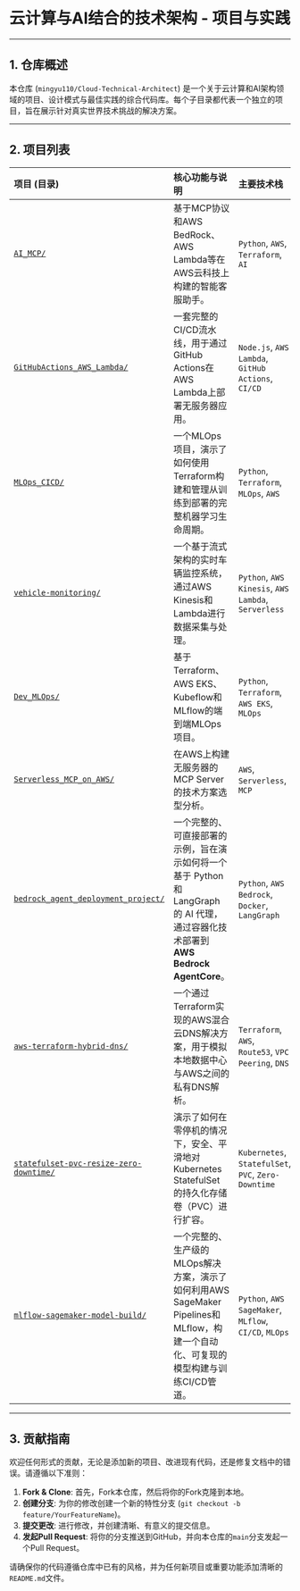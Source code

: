 # 云计算与AI结合的技术架构 - 项目与实践

---

## 1. 仓库概述

本仓库 (`mingyu110/Cloud-Technical-Architect`) 是一个关于云计算和AI架构领域的项目、设计模式与最佳实践的综合代码库。每个子目录都代表一个独立的项目，旨在展示针对真实世界技术挑战的解决方案。

---

## 2. 项目列表

| 项目 (目录) | 核心功能与说明 | 主要技术栈 |
| :--- | :--- | :--- |
| [`AI_MCP/`](./AI_MCP/) | 基于MCP协议和AWS BedRock、AWS Lambda等在AWS云科技上构建的智能客服助手。 | `Python`, `AWS`, `Terraform`, `AI` |
| [`GitHubActions_AWS_Lambda/`](./GitHubActions_AWS_Lambda/) | 一套完整的CI/CD流水线，用于通过GitHub Actions在AWS Lambda上部署无服务器应用。 | `Node.js`, `AWS Lambda`, `GitHub Actions`, `CI/CD` |
| [`MLOps_CICD/`](./MLOps_CICD/) | 一个MLOps项目，演示了如何使用Terraform构建和管理从训练到部署的完整机器学习生命周期。 | `Python`, `Terraform`, `MLOps`, `AWS` |
| [`vehicle-monitoring/`](./vehicle-monitoring/) | 一个基于流式架构的实时车辆监控系统，通过AWS Kinesis和Lambda进行数据采集与处理。 | `Python`, `AWS Kinesis`, `AWS Lambda`, `Serverless` |
| [`Dev_MLOps/`](./Dev_MLOps/) | 基于Terraform、AWS EKS、Kubeflow和MLflow的端到端MLOps项目。 | `Python`, `Terraform`, `AWS EKS`, `MLOps` |
| [`Serverless_MCP_on_AWS/`](./Serverless_MCP_on_AWS_技术文档.md) | 在AWS上构建无服务器的MCP Server的技术方案选型分析。 | `AWS`, `Serverless`, `MCP` |
| [`bedrock_agent_deployment_project/`](./bedrock_agent_deployment_project/) | 一个完整的、可直接部署的示例，旨在演示如何将一个基于 Python 和 LangGraph 的 AI 代理，通过容器化技术部署到 **AWS Bedrock AgentCore**。 | `Python`, `AWS Bedrock`, `Docker`, `LangGraph` |
| [`aws-terraform-hybrid-dns/`](./aws-terraform-hybrid-dns/) | 一个通过Terraform实现的AWS混合云DNS解决方案，用于模拟本地数据中心与AWS之间的私有DNS解析。 | `Terraform`, `AWS`, `Route53`, `VPC Peering`, `DNS` |
| [`statefulset-pvc-resize-zero-downtime/`](./statefulset-pvc-resize-zero-downtime/) | 演示了如何在零停机的情况下，安全、平滑地对 Kubernetes StatefulSet 的持久化存储卷（PVC）进行扩容。 | `Kubernetes`, `StatefulSet`, `PVC`, `Zero-Downtime` |
| [`mlflow-sagemaker-model-build/`](./mlflow-sagemaker-model-build/) | 一个完整的、生产级的MLOps解决方案，演示了如何利用AWS SageMaker Pipelines和MLflow，构建一个自动化、可复现的模型构建与训练CI/CD管道。 | `Python`, `AWS SageMaker`, `MLflow`, `CI/CD`, `MLOps` |

---

## 3. 贡献指南

欢迎任何形式的贡献，无论是添加新的项目、改进现有代码，还是修复文档中的错误。请遵循以下准则：

1.  **Fork & Clone**: 首先，Fork本仓库，然后将你的Fork克隆到本地。
2.  **创建分支**: 为你的修改创建一个新的特性分支 (`git checkout -b feature/YourFeatureName`)。
3.  **提交更改**: 进行修改，并创建清晰、有意义的提交信息。
4.  **发起Pull Request**: 将你的分支推送到GitHub，并向本仓库的`main`分支发起一个Pull Request。

请确保你的代码遵循仓库中已有的风格，并为任何新项目或重要功能添加清晰的`README.md`文件。